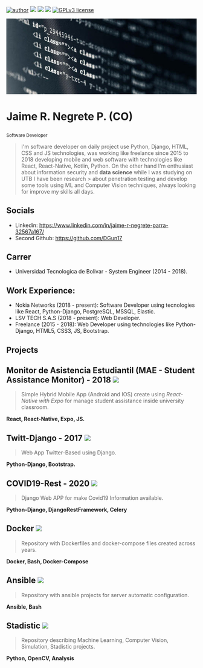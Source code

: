 [![author](https://img.shields.io/badge/author-jrnp97-red.svg)](https://www.linkedin.com/in/jaime-r-negrete-parra-32567a167/) 
[![](https://img.shields.io/badge/python-2.x+-gray.svg)](https://www.python.org/downloads/release/python-272/) 
[![](https://img.shields.io/badge/python-3.x+-blue.svg)](https://www.python.org/downloads/release/python-365/) 
[![](https://img.shields.io/badge/django-X.X+-green.svg)](https://www.djangoproject.com/) 
[![GPLv3 license](https://img.shields.io/badge/License-GPLv3-blue.svg)](http://perso.crans.org/besson/LICENSE.html)

<p align="center">
  <img src="unnamed.jpg" width="100%" height="200px">
</p>

# Jaime R. Negrete P. (CO)
<sub>Software Developer</sub>

> I'm software developer on daily project use Python, Django, HTML, CSS and JS technologies, was working like freelance since 2015 to 
> 2018 developing mobile and web software with technologies like React, React-Native, Kotlin, Python.
> On the other hand I'm enthusiast about information security and **data science**  while I was studying on UTB I have been research > about penetration testing and develop some tools using ML and Computer Vision techniques, always looking for improve my skills all days. 

## Socials
- Linkedin: https://www.linkedin.com/in/jaime-r-negrete-parra-32567a167/
- Second Github: https://github.com/DGun17

## Carrer
  - Universidad Tecnologica de Bolivar - System Engineer (2014 - 2018).

## Work Experience:
- Nokia Networks (2018 - present): Software Developer using tecnologies like React, Python-Django, PostgreSQL, MSSQL, Elastic.
- LSV TECH S.A.S (2018 - present): Web Developer.
- Freelance (2015 - 2018): Web Developer using technologies like Python-Django, HTML5, CSS3, JS, Bootstrap.


## Projects

Monitor de Asistencia Estudiantil (MAE - Student Assistance Monitor) - 2018 [![](https://img.shields.io/badge/source-project-green.svg)](https://expo.io/@t00038310/mae-utb)
---
>Simple Hybrid Mobile App (Android and IOS) create using *React-Native with Expo* for manage student assistance inside university classroom.

**React, React-Native, Expo, JS.** 

Twitt-Django - 2017 [![](https://img.shields.io/badge/source-project-green.svg)](https://github.com/jrnp97/Twitt-Django)
---
> Web App Twitter-Based using Django.

**Python-Django, Bootstrap.**
  
COVID19-Rest - 2020 [![](https://img.shields.io/badge/source-project-green.svg)](https://github.com/jrnp97/covid19-Rest)
---
> Django Web APP for make Covid19 Information available.

**Python-Django, DjangoRestFramework, Celery**

Docker [![](https://img.shields.io/badge/source-project-green.svg)](https://github.com/jrnp97/Docker)
---
> Repository with Dockerfiles and docker-compose files created across years.

**Docker, Bash, Docker-Compose**

Ansible [![](https://img.shields.io/badge/source-project-green.svg)](https://github.com/jrnp97/Ansible)
---
> Repository with ansible projects for server automatic configuration.

**Ansible, Bash**

Stadistic [![](https://img.shields.io/badge/source-project-green.svg)](https://github.com/jrnp97/Statistic)
---
> Repository describing Machine Learning, Computer Vision, Simulation, Stadistic projects.

**Python, OpenCV, Analysis**
